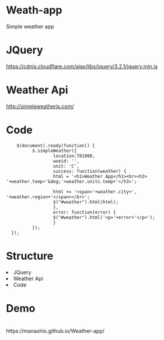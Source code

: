 # Weath-app
  Simple weather app
  
# JQuery  
  https://cdnjs.cloudflare.com/ajax/libs/jquery/3.2.1/jquery.min.js
        
  
# Weather Api 
  http://simpleweatherjs.com/
  
# Code 
        $(document).ready(function() {
              $.simpleWeather({
                      location:781008,
                      woeid: '',
                      unit: 'C',
                      success: function(weather) {
                      html = '<h1>Weather App</h1><br><h3> '+weather.temp+'&deg;'+weather.units.temp+'</h3>';

                      html += '<span>'+weather.city+', '+weather.region+'</span></br>';
                      $("#weather").html(html);
                      },
                      error: function(error) {
                      $("#weather").html('<p>'+error+'</p>');
                      }
              });
      });
# Structure

  <li> JQuery </li>
  <li> Weather Api  </li>
  <li> Code </li>


# Demo
  <br>
     https://manashio.github.io/Weather-app/
  
